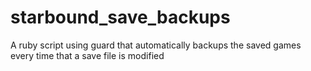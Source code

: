 starbound_save_backups
======================

A ruby script using guard that automatically backups the saved games every time that a save file is modified
